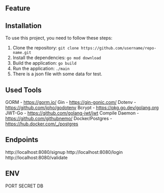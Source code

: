 





## Feature 


## Installation

To use this project, you need to follow these steps:

1. Clone the repository: `git clone https://github.com/username/repo-name.git`
2. Install the dependencies: `go mod download`
3. Build the application: `go build`
4. Run the application: `./main`
5. There is a json file with some data for test.

## Used Tools
GORM - https://gorm.io/
Gin - https://gin-gonic.com/
Dotenv - https://github.com/joho/godotenv
Bcrypt - https://pkg.go.dev/golang.org
JWT-Go - https://github.com/golang-jwt/jwt
Compile Daemon - https://github.com/githubnemo/
Docker/Postgres - https://hub.docker.com/_/postgres

## Endpoints 
http://localhost:8080/signup
http://localhost:8080/login
http://localhost:8080/validate

## ENV
PORT
SECRET
DB
